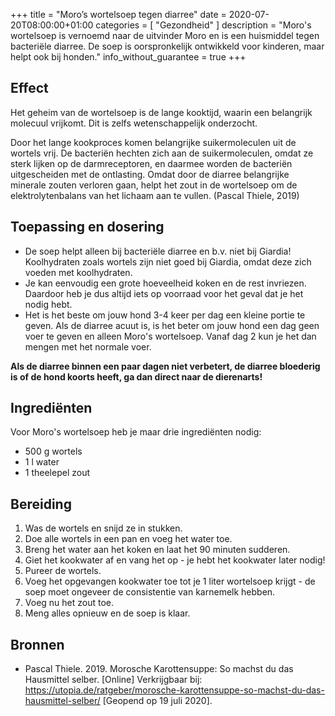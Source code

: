 +++
title =  "Moro’s wortelsoep tegen diarree"
date = 2020-07-20T08:00:00+01:00
categories = [
    "Gezondheid"
]
description = "Moro's wortelsoep is vernoemd naar de uitvinder Moro en is een huismiddel tegen bacteriële diarree. De soep is oorspronkelijk ontwikkeld voor kinderen, maar helpt ook bij honden."
info_without_guarantee = true
+++

## Effect
Het geheim van de wortelsoep is de lange kooktijd, waarin een belangrijk molecuul vrijkomt. Dit is zelfs wetenschappelijk onderzocht.  

Door het lange kookproces komen belangrijke suikermoleculen uit de wortels vrij. De bacteriën hechten zich aan de suikermoleculen, omdat ze sterk lijken op de darmreceptoren, en daarmee worden de bacteriën uitgescheiden met de ontlasting. Omdat door de diarree belangrijke minerale zouten verloren gaan, helpt het zout in de wortelsoep om de elektrolytenbalans van het lichaam aan te vullen. (Pascal Thiele, 2019)

## Toepassing en dosering
- De soep helpt alleen bij bacteriële diarree en b.v. niet bij Giardia! Koolhydraten zoals wortels zijn niet goed bij Giardia, omdat deze zich voeden met koolhydraten.
- Je kan eenvoudig een grote hoeveelheid koken en de rest invriezen. Daardoor heb je dus altijd iets op voorraad voor het geval dat je het nodig hebt.
- Het is het beste om jouw hond 3-4 keer per dag een kleine portie te geven. Als de diarree acuut is, is het beter om jouw hond een dag geen voer te geven en alleen Moro's wortelsoep. Vanaf dag 2 kun je het dan mengen met het normale voer.

**Als de diarree binnen een paar dagen niet verbetert, de diarree bloederig is of de hond koorts heeft, ga dan direct naar de dierenarts!**

## Ingrediënten
Voor Moro's wortelsoep heb je maar drie ingrediënten nodig:
- 500 g wortels
- 1 l water
- 1 theelepel zout

## Bereiding
1. Was de wortels en snijd ze in stukken.
2. Doe alle wortels in een pan en voeg het water toe.
3. Breng het water aan het koken en laat het 90 minuten sudderen.
4. Giet het kookwater af en vang het op - je hebt het kookwater later nodig!
5. Pureer de wortels.
6. Voeg het opgevangen kookwater toe tot je 1 liter wortelsoep krijgt - de soep moet ongeveer de consistentie van karnemelk hebben.
7. Voeg nu het zout toe.
8. Meng alles opnieuw en de soep is klaar.

## Bronnen
- Pascal Thiele. 2019. Morosche Karottensuppe: So machst du das Hausmittel selber. [Online] Verkrijgbaar bij: <https://utopia.de/ratgeber/morosche-karottensuppe-so-machst-du-das-hausmittel-selber/> [Geopend op 19 juli 2020].

